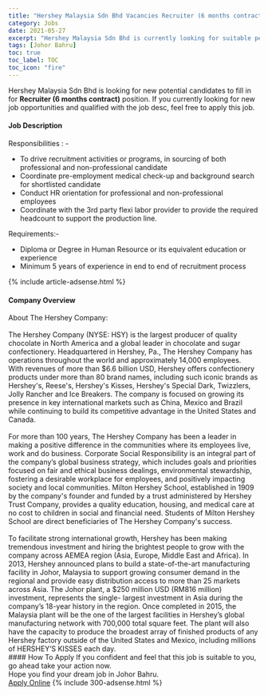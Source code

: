 ```yaml
---
title: "Hershey Malaysia Sdn Bhd Vacancies Recruiter (6 months contract)" 
category: Jobs 
date: 2021-05-27 
excerpt: "Hershey Malaysia Sdn Bhd is currently looking for suitable person to fill in the Recruiter (6 months contract) which based in Johor Bahru" 
tags: [Johor Bahru] 
toc: true 
toc_label: TOC 
toc_icon: "fire" 
--- 
```


<p>Hershey Malaysia Sdn Bhd is looking for new potential candidates to fill in for <b>Recruiter (6 months contract)</b> position. If you currently looking for new job opportunities and qualified with the job desc, feel free to apply this job.
</p><div><div><h4>Job Description</h4></div><div><div><span><div><p>Responsibilities : -</p><ul><li>To drive recruitment activities or programs, in sourcing of both professional and non-professional candidate</li><li>Coordinate pre-employment medical check-up and background search for shortlisted candidate</li><li>Conduct HR orientation for professional and non-professional employees</li><li>Coordinate with the 3rd party flexi labor provider to provide the required headcount to support the production line.&#160;</li></ul><p>Requirements:-</p><ul><li>Diploma or Degree in Human Resource or its equivalent education or experience</li><li>Minimum 5 years of experience in end to end of recruitment process</li></ul></div></span></div></div></div> 
{% include article-adsense.html %} 
<div><div><h4>Company Overview</h4></div><div><div><span><div><div>About The Hershey Company:<br>
<br>
The Hershey Company (NYSE: HSY) is the largest producer of quality chocolate in North America and a global leader in chocolate and sugar confectionery. Headquartered in Hershey, Pa., The Hershey Company has operations throughout the world and approximately 14,000 employees.<br>
With revenues of more than $6.6 billion USD, Hershey offers confectionery products under more than 80 brand names, including such iconic brands as Hershey's, Reese's, Hershey's Kisses, Hershey's Special Dark, Twizzlers, Jolly Rancher and Ice Breakers. The company is focused on growing its presence in key international markets such as China, Mexico and Brazil while continuing to build its competitive advantage in the United States and Canada.<br>
&#160;</div>
<div>For more than 100 years, The Hershey Company has been a leader in making a positive difference in the communities where its employees live, work and do business. Corporate Social Responsibility is an integral part of the company&#8217;s global business strategy, which includes goals and priorities focused on fair and ethical business dealings, environmental stewardship, fostering a desirable workplace for employees, and positively impacting society and local communities. Milton Hershey School, established in 1909 by the company's founder and funded by a trust administered by Hershey Trust Company, provides a quality education, housing, and medical care at no cost to children in social and financial need. Students of Milton Hershey School are direct beneficiaries of The Hershey Company's success.<br>
<br>
To facilitate strong international growth, Hershey has been making tremendous investment and hiring the brightest people to grow with the company across AEMEA region (Asia, Europe, Middle East and Africa). In 2013, Hershey announced plans to build a state-of-the-art manufacturing facility in Johor, Malaysia to support growing consumer demand in the regional and provide easy distribution access to more than 25 markets across Asia. The Johor plant, a $250 million USD (RM816 million) investment, represents the single- largest investment in Asia during the company&#8217;s 18-year history in the region. Once completed in 2015, the Malaysia plant will be the one of the largest facilities in Hershey&#8217;s global manufacturing network with 700,000 total square feet. The plant will also have the capacity to produce the broadest array of finished products of any Hershey factory outside of the United States and Mexico, including millions of HERSHEY&#8217;S KISSES each day.</div></div></span></div></div></div> 
#### How To Apply 
If you confident and feel that this job is suitable to you, go ahead take your action now. <br/> 
Hope you find your dream job in Johor Bahru. <br/> 
<a href="https://www.jobstreet.com.my/en/job/recruiter-6-months-contract-4576768?jobId=jobstreet-my-job-4576768&" class="btn btn--info" target="_blank" rel="nofollow noopenner">Apply Online</a> 
{% include 300-adsense.html %} 